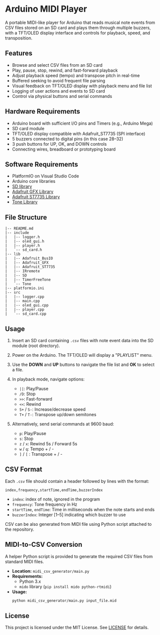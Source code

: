 # Arduino MIDI Player

A portable MIDI-like player for Arduino that reads musical note events from CSV files stored on an SD card and plays them through multiple buzzers, with a TFT/OLED display interface and controls for playback, speed, and transposition.

## Features

* Browse and select CSV files from an SD card
* Play, pause, stop, rewind, and fast-forward playback
* Adjust playback speed (tempo) and transpose pitch in real-time
* Buffered seeking to avoid frequent file parsing
* Visual feedback on TFT/OLED display with playback menu and file list
* Logging of user actions and events to SD card
* Control via physical buttons and serial commands

## Hardware Requirements

* Arduino board with sufficient I/O pins and Timers (e.g., Arduino Mega)
* SD card module
* TFT/OLED display compatible with Adafruit\_ST7735 (SPI interface)
* 5 buzzers connected to digital pins (in this case 28–32)
* 3 push buttons for UP, OK, and DOWN controls
* Connecting wires, breadboard or prototyping board

## Software Requirements

* PlatformIO on Visual Studio Code
* Arduino core libraries
* [SD library](https://www.arduino.cc/en/Reference/SD)
* [Adafruit GFX Library](https://github.com/adafruit/Adafruit-GFX-Library)
* [Adafruit ST7735 Library](https://github.com/adafruit/Adafruit-ST7735-Library)
* [Tone Library](https://github.com/bhagman/Tone)

## File Structure

```
|-- README.md
|-- include
|   |-- logger.h
|   |-- oled_gui.h
|   |-- player.h
|   `-- sd_card.h
|-- lib
|   |-- Adafruit_BusIO
|   |-- Adafruit_GFX
|   |-- Adafruit_ST7735
|   |-- IRremote
|   |-- SD
|   |-- TimerFreeTone
|   `-- Tone
|-- platformio.ini
|-- src
|   |-- logger.cpp
|   |-- main.cpp
|   |-- oled_gui.cpp
|   |-- player.cpp
|   `-- sd_card.cpp
```

## Usage

1. Insert an SD card containing `.csv` files with note event data into the SD module (root directory).
2. Power on the Arduino. The TFT/OLED will display a "PLAYLIST" menu.
3. Use the **DOWN** and **UP** buttons to navigate the file list and **OK** to select a file.
4. In playback mode, navigate options:

   * `||`: Play/Pause
   * `/D`: Stop
   * `>>`: Fast-forward
   * `<<`: Rewind
   * `S+` / `S-`: Increase/decrease speed
   * `T+` / `T-`: Transpose up/down semitones
5. Alternatively, send serial commands at 9600 baud:

   * `p`: Play/Pause
   * `s`: Stop
   * `z` / `x`: Rewind 5s / Forward 5s
   * `w` / `q`: Tempo + / -
   * `]` / `[` : Transpose + / -

## CSV Format

Each `.csv` file should contain a header followed by lines with the format:

```
index,frequency,startTime,endTime,buzzerIndex
```

* `index`: index of note, ignored in the program
* `frequency`: Tone frequency in Hz
* `startTime`, `endTime`: Time in milliseconds when the note starts and ends
* `buzzerIndex`: Integer \[1–5] indicating which buzzer to use

CSV can be also generated from MIDI file using Python script attached to the repository.

## MIDI-to-CSV Conversion

A helper Python script is provided to generate the required CSV files from standard MIDI files.

- **Location:** `midi_csv_generator/main.py`
- **Requirements:**
  - Python 3.x
  - `mido` library (`pip install mido python-rtmidi`)
- **Usage:**
  ```bash
  python midi_csv_generator/main.py input_file.mid 
  
## License

This project is licensed under the MIT License. See [LICENSE](LICENSE) for details.
